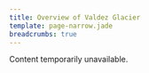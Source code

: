 ```yaml
---
title: Overview of Valdez Glacier
template: page-narrow.jade
breadcrumbs: true
---
```


Content temporarily unavailable.